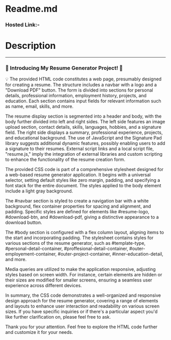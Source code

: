 <h1>Readme.md</h1>
<h3>Hosted Link:-</h3>

<h1>Description</h1>
<hr style="font-weight:bolder">

<h3>🚀 Introducing My Resume Generator Project! 🚀</h3> 

💡 The provided HTML code constitutes a web page, presumably designed for creating a resume. The structure includes a navbar with a logo and a "Download PDF" button. The form is divided into sections for personal details, professional information, employment history, projects, and education. Each section contains input fields for relevant information such as name, email, skills, and more.

The resume display section is segmented into a header and body, with the body further divided into left and right sides. The left side features an image upload section, contact details, skills, languages, hobbies, and a signature field. The right side displays a summary, professional experience, projects, and educational background. The use of JavaScript and the Signature Pad library suggests additional dynamic features, possibly enabling users to add a signature to their resumes. External script links and a local script file, "resume.js," imply the integration of external libraries and custom scripting to enhance the functionality of the resume creation form.

The provided CSS code is part of a comprehensive stylesheet designed for a web-based resume generator application. It begins with a universal selector, setting default styles like zero margin, padding, and specifying a font stack for the entire document. The styles applied to the body element include a light gray background.

The #navbar section is styled to create a navigation bar with a white background, flex container properties for spacing and alignment, and padding. Specific styles are defined for elements like #resume-logo, #download-btn, and #download-pdf, giving a distinctive appearance to a download button.

The #body section is configured with a flex column layout, aligning items to the start and incorporating padding. The stylesheet contains styles for various sections of the resume generator, such as #template-type, #personal-detail-container, #proffesional-detail-container, #outer-employement-container, #outer-project-container, #inner-education-detail, and more.

Media queries are utilized to make the application responsive, adjusting styles based on screen width. For instance, certain elements are hidden or their sizes are modified for smaller screens, ensuring a seamless user experience across different devices.

In summary, the CSS code demonstrates a well-organized and responsive design approach for the resume generator, covering a range of elements and layouts to enhance user interaction and readability on various screen sizes. If you have specific inquiries or if there's a particular aspect you'd like further clarification on, please feel free to ask.

Thank you for your attention. Feel free to explore the HTML code further and customize it for your needs.




